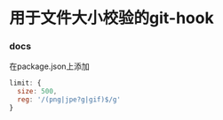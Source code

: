 # 用于文件大小校验的git-hook

### docs



在package.json上添加

``` javascript
limit: {
  size: 500,
  reg: '/(png|jpe?g|gif)$/g'
}
```
